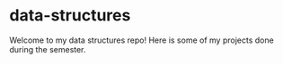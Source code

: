 # data-structures

Welcome to my data structures repo! Here is some of my projects done during the semester. 
